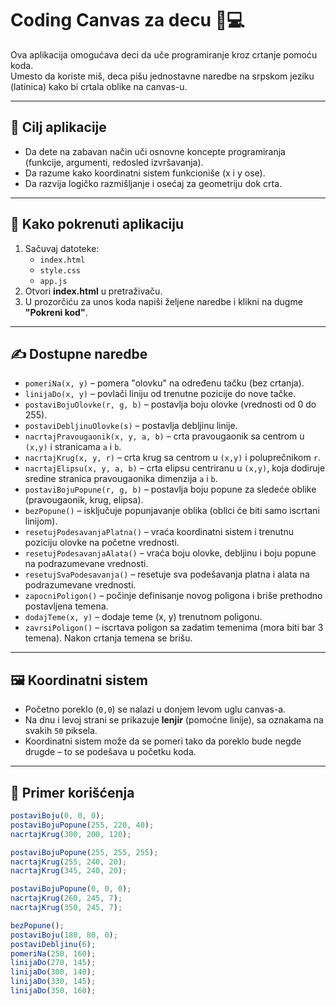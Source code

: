 # Coding Canvas za decu 🎨💻

Ova aplikacija omogućava deci da uče programiranje kroz crtanje pomoću koda.  
Umesto da koriste miš, deca pišu jednostavne naredbe na srpskom jeziku (latinica) kako bi crtala oblike na canvas-u.  

---

## 🎯 Cilj aplikacije
- Da dete na zabavan način uči osnovne koncepte programiranja (funkcije, argumenti, redosled izvršavanja).
- Da razume kako koordinatni sistem funkcioniše (x i y ose).
- Da razvija logičko razmišljanje i osećaj za geometriju dok crta.

---

## 🚀 Kako pokrenuti aplikaciju

1. Sačuvaj datoteke:
   - `index.html`
   - `style.css`
   - `app.js`
2. Otvori **index.html** u pretraživaču.
3. U prozorčiću za unos koda napiši željene naredbe i klikni na dugme **"Pokreni kod"**.

---

## ✍️ Dostupne naredbe

- `pomeriNa(x, y)` – pomera "olovku" na određenu tačku (bez crtanja).  
- `linijaDo(x, y)` – povlači liniju od trenutne pozicije do nove tačke.  
- `postaviBojuOlovke(r, g, b)` – postavlja boju olovke (vrednosti od 0 do 255).  
- `postaviDebljinuOlovke(s)` – postavlja debljinu linije.  
- `nacrtajPravougaonik(x, y, a, b)` – crta pravougaonik sa centrom u `(x,y)` i stranicama `a` i `b`.  
- `nacrtajKrug(x, y, r)` – crta krug sa centrom u `(x,y)` i poluprečnikom `r`. 
- `nacrtajElipsu(x, y, a, b)` – crta elipsu centriranu u `(x,y)`, koja dodiruje sredine stranica pravougaonika dimenzija `a` i `b`. 
- `postaviBojuPopune(r, g, b)` – postavlja boju popune za sledeće oblike (pravougaonik, krug, elipsa).
- `bezPopune()` – isključuje popunjavanje oblika (oblici će biti samo iscrtani linijom).
- `resetujPodesavanjaPlatna()` – vraća koordinatni sistem i trenutnu poziciju olovke na početne vrednosti.
- `resetujPodesavanjaAlata()` – vraća boju olovke, debljinu i boju popune na podrazumevane vrednosti.
- `resetujSvaPodesavanja()` – resetuje sva podešavanja platna i alata na podrazumevane vrednosti.
- `zapocniPoligon()` – počinje definisanje novog poligona i briše prethodno postavljena temena.
- `dodajTeme(x, y)` – dodaje teme (x, y) trenutnom poligonu.
- `zavrsiPoligon()` – iscrtava poligon sa zadatim temenima (mora biti bar 3 temena). Nakon crtanja temena se brišu.

---

## 🖼️ Koordinatni sistem

- Početno poreklo (`0,0`) se nalazi u donjem levom uglu canvas-a.  
- Na dnu i levoj strani se prikazuje **lenjir** (pomoćne linije), sa oznakama na svakih `50` piksela.  
- Koordinatni sistem može da se pomeri tako da poreklo bude negde drugde – to se podešava u početku koda.

---

## 🧒 Primer korišćenja

```javascript
postaviBoju(0, 0, 0);
postaviBojuPopune(255, 220, 40);
nacrtajKrug(300, 200, 120);

postaviBojuPopune(255, 255, 255);
nacrtajKrug(255, 240, 20);
nacrtajKrug(345, 240, 20);

postaviBojuPopune(0, 0, 0);
nacrtajKrug(260, 245, 7);
nacrtajKrug(350, 245, 7);

bezPopune();
postaviBoju(180, 80, 0);
postaviDebljinu(6);
pomeriNa(250, 160);
linijaDo(270, 145);
linijaDo(300, 140);
linijaDo(330, 145);
linijaDo(350, 160);
```
